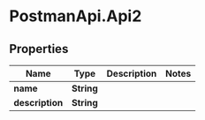 # PostmanApi.Api2

## Properties

Name | Type | Description | Notes
------------ | ------------- | ------------- | -------------
**name** | **String** |  | 
**description** | **String** |  | 


